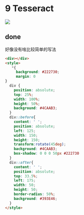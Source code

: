 # 9 Tesseract

![](https://raw.githubusercontent.com/sari3l/css_battle/main/media/16772288546212/16772288665754.png)

## done

好像没有啥比较简单的写法

```html
<div></div>
<style>
   *{
     background: #222730;
     margin: 0
}
  div {
    position: absolute;
    top: 25%;
    width: 100%;
    height: 50%;
    background: #4CAAB3;
  }
  div::before{
    content: ' ';
    position: absolute;
    left: 125;
    width: 150;
    height: 150;
    transform:rotate(45deg);
    background: #4CAAB3;
    box-shadow: 0 0 0 50px #222730 
  }
  div::after{
    content: ' ';
    position: absolute;
    top: 33.5%;
    left: 175;
    width: 50;
    height: 50;
    border-radius: 50%;
    background: #393E46;
  }
</style>
```